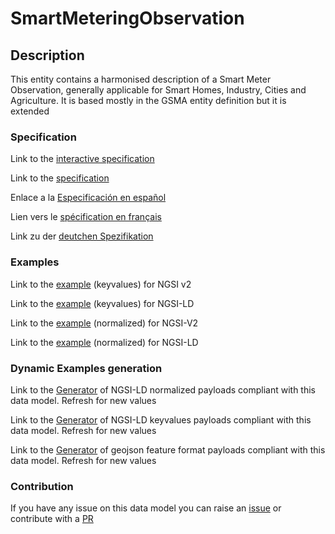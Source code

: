# SmartMeteringObservation

## Description 

This entity contains a harmonised description of a Smart Meter Observation, generally applicable for Smart Homes, Industry, Cities and Agriculture. It is based mostly in the GSMA entity definition but it is extended
### Specification

Link to the [interactive specification](https://swagger.lab.fiware.org/?url=https://github.com/smart-data-models/dataModel.Device/blob/master/SmartMeteringObservation/swagger.yaml)

Link to the [specification](https://github.com/smart-data-models/dataModel.Device/blob/master/SmartMeteringObservation/doc/spec.md)

Enlace a la [Especificación en español](https://github.com/smart-data-models/dataModel.Device/blob/master/SmartMeteringObservation/doc/spec_ES.md)

Lien vers le [spécification en français](https://github.com/smart-data-models/dataModel.Device/blob/master/SmartMeteringObservation/doc/spec_FR.md)

Link zu der [deutchen Spezifikation](https://github.com/smart-data-models/dataModel.Device/blob/master/SmartMeteringObservation/doc/spec_DE.md)
### Examples

Link to the [example](https://github.com/smart-data-models/dataModel.Device/blob/master/SmartMeteringObservation/examples/example.json) (keyvalues) for NGSI v2

Link to the [example](https://github.com/smart-data-models/dataModel.Device/blob/master/SmartMeteringObservation/examples/example.jsonld) (keyvalues) for NGSI-LD

Link to the [example](https://github.com/smart-data-models/dataModel.Device/blob/master/SmartMeteringObservation/examples/example-normalized.json) (normalized) for NGSI-V2

Link to the [example](https://github.com/smart-data-models/dataModel.Device/blob/master/SmartMeteringObservation/examples/example-normalized.jsonld) (normalized) for NGSI-LD
### Dynamic Examples generation

Link to the [Generator](https://smartdatamodels.org/extra/ngsi-ld_generator_v0.92.php?schemaUrl=https://raw.githubusercontent.com/smart-data-models/dataModel.Device/master/SmartMeteringObservation/schema.json&email=info@smartdatamodels.org) of NGSI-LD normalized payloads compliant with this data model. Refresh for new values

Link to the [Generator](https://smartdatamodels.org/extra/ngsi-ld_generator_keyvalues_v0.92.php?schemaUrl=https://raw.githubusercontent.com/smart-data-models/dataModel.Device/master/SmartMeteringObservation/schema.json&email=info@smartdatamodels.org) of NGSI-LD keyvalues payloads compliant with this data model. Refresh for new values

Link to the [Generator](https://smartdatamodels.org/extra/geojson_features_generator_v1.0.php?schemaUrl=https://raw.githubusercontent.com/smart-data-models/dataModel.Device/master/SmartMeteringObservation/schema.json&email=info@smartdatamodels.org) of geojson feature format payloads compliant with this data model. Refresh for new values
### Contribution

 If you have any issue on this data model you can raise an [issue](https://github.com/smart-data-models/dataModel.Device/issues)  or contribute with a [PR](https://github.com/smart-data-models/dataModel.Device/pulls)